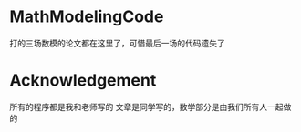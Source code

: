 # MathModelingCode
打的三场数模的论文都在这里了，可惜最后一场的代码遗失了

# Acknowledgement
所有的程序都是我和老师写的 文章是同学写的，数学部分是由我们所有人一起做的
